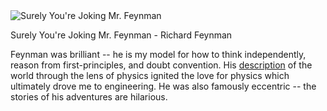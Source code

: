 <img src="../../public/images/book_covers/surelyyourejoking.jpg" id="cover" alt="Surely You're Joking Mr. Feynman"/>
<p id="title">Surely You're Joking Mr. Feynman - Richard Feynman</p>

Feynman was brilliant -- he is my model for how to think independently, reason from first-principles, and doubt convention.
His [description](https://youtu.be/v3pYRn5j7oI?list=PL2D30B1DEFFDA0310) of the world through the lens of physics ignited the love for physics which ultimately drove me to engineering.
He was also famously eccentric -- the stories of his adventures are hilarious.



